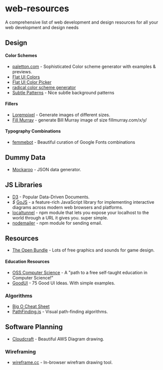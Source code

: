 # web-resources
A comprehensive list of web development and design resources for all your web development and design needs

## Design
#### Color Schemes
+ <a href="http://paletton.com/">paletton.com</a> - Sophisticated Color scheme generator with examples & previews.
+ <a href="http://www.materialui.co/flatuicolors">Flat UI Colors</a>
+ <a href="http://www.flatuicolorpicker.com/">Flat UI Color Picker</a>
+ <a href="http://www.coolors.co/">radical color scheme generator</a>
+ <a href="http://subtlepatterns.com/">Subtle Patterns</a> - Nice subtle background patterns

#### Fillers
+ <a href="http://lorempixel.com/">Lorempixel</a> - Generate images of different sizes.
+ <a href="http://fillmurray.com/">Fill Murray</a> - generate Bill Murray image of size fillmurray.com/x/y/

#### Typography Combinations
+ <a href='http://femmebot.github.io/google-type/'>femmebot</a> - Beautiful curation of Google Fonts combinations
## Dummy Data
+ <a href="https://www.mockaroo.com/">Mockaroo</a> - JSON data generator.

## JS Libraries
+ <a href="http://d3.js">D3</a> - Popular Data-Driven Documents.
+ _$_ <a href="http://gojs.net">GoJS</a> - a feature-rich JavaScript library for implementing interactive diagrams across modern web browsers and platforms.
+ <a href="https://localtunnel.me">localtunnel</a> - npm module that lets you expose your localhost to the world through a URL it gives you. super simple.
+ <a href="https://github.com/nodemailer/nodemailer">nodemailer</a> - npm module for sending email.

## Resources
+ <a href="http://open.commonly.cc/">The Open Bundle</a> - Lots of free graphics and sounds for game design.

#### Education Resources
+ <a href="https://github.com/open-source-society/computer-science"> OSS Computer Science</a> - A "path to a free self-taught education in Computer Science!"
+ <a href="#">GoodUI</a> - 75 Good UI Ideas. With simple examples.

### Algorithms
+ <a href="http://bigocheatsheet.com/">Big O Cheat Sheet</a>
+ <a href="http://qiao.github.io/PathFinding.js/visual/">PathFinding.js</a> - Visual path-finding algorithms.

## Software Planning
+ <a href="https://cloudcraft.co/">Cloudcraft</a> - Beautiful AWS Diagram drawing.
### Wireframing
+ <a href="https://wireframe.cc/">wireframe.cc</a> - In-browser wirefram drawing tool.
